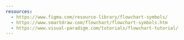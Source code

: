 ```yaml
---
resources:
  - https://www.figma.com/resource-library/flowchart-symbols/
  - https://www.smartdraw.com/flowchart/flowchart-symbols.htm
  - https://www.visual-paradigm.com/tutorials/flowchart-tutorial/
---
```

